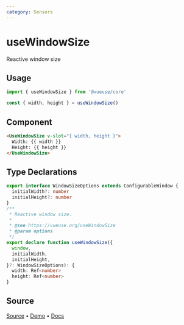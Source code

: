 ```yaml
---
category: Sensors
---
```


# useWindowSize

Reactive window size

## Usage

```js
import { useWindowSize } from '@vueuse/core'

const { width, height } = useWindowSize()
```

## Component
```html
<UseWindowSize v-slot="{ width, height }">
  Width: {{ width }}
  Height: {{ height }}
</UseWindowSize>
```

<!--FOOTER_STARTS-->
## Type Declarations

```typescript
export interface WindowSizeOptions extends ConfigurableWindow {
  initialWidth?: number
  initialHeight?: number
}
/**
 * Reactive window size.
 *
 * @see https://vueuse.org/useWindowSize
 * @param options
 */
export declare function useWindowSize({
  window,
  initialWidth,
  initialHeight,
}?: WindowSizeOptions): {
  width: Ref<number>
  height: Ref<number>
}
```

## Source

[Source](https://github.com/vueuse/vueuse/blob/main/packages/core/useWindowSize/index.ts) • [Demo](https://github.com/vueuse/vueuse/blob/main/packages/core/useWindowSize/demo.vue) • [Docs](https://github.com/vueuse/vueuse/blob/main/packages/core/useWindowSize/index.md)


<!--FOOTER_ENDS-->
